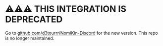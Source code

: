 # ⚠️⚠️⚠️ THIS INTEGRATION IS DEPRECATED
Go to [github.com/d3tourrr/NomiKin-Discord](https://github.com/d3tourrr/NomiKin-Discord) for the new version. This repo is no longer maintained.
